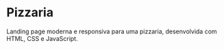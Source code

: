 # Pizzaria
 Landing page moderna e responsiva para uma pizzaria, desenvolvida com HTML, CSS e JavaScript. 
